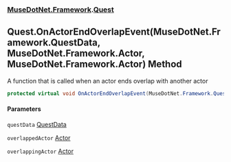 ### [MuseDotNet.Framework](./MuseDotNet-Framework.md 'MuseDotNet.Framework').[Quest](./Quest.md 'MuseDotNet.Framework.Quest')
## Quest.OnActorEndOverlapEvent(MuseDotNet.Framework.QuestData, MuseDotNet.Framework.Actor, MuseDotNet.Framework.Actor) Method
A function that is called when an actor ends overlap with another actor  
```csharp
protected virtual void OnActorEndOverlapEvent(MuseDotNet.Framework.QuestData questData, MuseDotNet.Framework.Actor overlappedActor, MuseDotNet.Framework.Actor overlappingActor);
```
#### Parameters
<a name='MuseDotNet-Framework-Quest-OnActorEndOverlapEvent(MuseDotNet-Framework-QuestData_MuseDotNet-Framework-Actor_MuseDotNet-Framework-Actor)-questData'></a>
`questData` [QuestData](./QuestData.md 'MuseDotNet.Framework.QuestData')  
  
<a name='MuseDotNet-Framework-Quest-OnActorEndOverlapEvent(MuseDotNet-Framework-QuestData_MuseDotNet-Framework-Actor_MuseDotNet-Framework-Actor)-overlappedActor'></a>
`overlappedActor` [Actor](./Actor.md 'MuseDotNet.Framework.Actor')  
  
<a name='MuseDotNet-Framework-Quest-OnActorEndOverlapEvent(MuseDotNet-Framework-QuestData_MuseDotNet-Framework-Actor_MuseDotNet-Framework-Actor)-overlappingActor'></a>
`overlappingActor` [Actor](./Actor.md 'MuseDotNet.Framework.Actor')  
  
